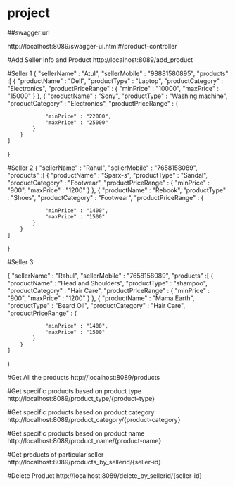 # project


##swagger url

http://localhost:8089/swagger-ui.html#/product-controller


#Add Seller Info and Product
http://localhost:8089/add_product

#Seller 1
{
    "sellerName" : "Atul",
    "sellerMobile" : "98881580895",
    "products" :[
        {
            "productName" : "Dell",
            "productType" : "Laptop",
            "productCategory" : "Electronics",
            "productPriceRange" : {
                    "minPrice" : "10000",
                    "maxPrice" : "15000"
            }
        },
        {
            "productName" : "Sony",
            "productType" : "Washing machine",
            "productCategory" : "Electronics",
            "productPriceRange" : {

                "minPrice" : "22000",
                "maxPrice" : "25000"
            } 
        }   
    ]
}


#Seller 2
{
    "sellerName" : "Rahul",
    "sellerMobile" : "7658158089",
    "products" :[
        {
            "productName" : "Sparx-s",
            "productType" : "Sandal",
            "productCategory" : "Footwear",
            "productPriceRange" : {
                    "minPrice" : "900",
                    "maxPrice" : "1200"
            }
        },
        {
            "productName" : "Rebook",
            "productType" : "Shoes",
            "productCategory" : "Footwear",
            "productPriceRange" : {

                "minPrice" : "1400",
                "maxPrice" : "1500"
            } 
        }   
    ]
}

#Seller 3

{
    "sellerName" : "Rahul",
    "sellerMobile" : "7658158089",
    "products" :[
        {
            "productName" : "Head and Shoulders",
            "productType" : "shampoo",
            "productCategory" : "Hair Care",
            "productPriceRange" : {
                    "minPrice" : "900",
                    "maxPrice" : "1200"
            }
        },
        {
            "productName" : "Mama Earth",
            "productType" : "Beard Oil",
            "productCategory" : "Hair Care",
            "productPriceRange" : {

                "minPrice" : "1400",
                "maxPrice" : "1500"
            } 
        }   
    ]
}


#Get All the products
http://localhost:8089/products



#Get specific products based on product type
http://localhost:8089/product_type/{product-type}



#Get specific products based on product category
http://localhost:8089/product_category/{product-category}



#Get specific products based on product name
http://localhost:8089/product_name/{product-name}



#Get products of particular seller
http://localhost:8089/products_by_sellerid/{seller-id}


#Delete Product
http://localhost:8089/delete_by_sellerid/{seller-id}